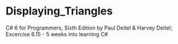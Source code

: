 # Displaying_Triangles
C# 6 for Programmers, Sixth Edition by Paul Deitel &amp; Harvey Deitel; Excercise 6.15 - 5 weeks into learning C# 
